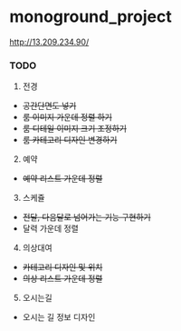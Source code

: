 # monoground_project
http://13.209.234.90/

### TODO
1. 전경
- ~~공간단면도 넣기~~
- ~~룸 이미지 가운데 정렬 하기~~
- ~~룸 디테일 이미지 크기 조정하기~~
- ~~룸 카테고리 디자인 변경하기~~

2. 예약
- ~~예약 리스트 가운데 정렬~~

3. 스케쥴
- ~~전달, 다음달로 넘어가는 기능 구현하기~~
- 달력 가운데 정렬

4. 의상대여
- ~~카테고리 디자인 및 위치~~
- ~~의상 리스트 가운데 정렬~~

5. 오시는길
- 오시는 길 정보 디자인
